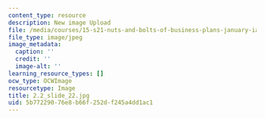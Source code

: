 ```yaml
---
content_type: resource
description: New image Upload
file: /media/courses/15-s21-nuts-and-bolts-of-business-plans-january-iap-2014/5b77229076e8b66f252df245a4dd1ac1_2.2_slide_22.jpg
file_type: image/jpeg
image_metadata:
  caption: ''
  credit: ''
  image-alt: ''
learning_resource_types: []
ocw_type: OCWImage
resourcetype: Image
title: 2.2_slide_22.jpg
uid: 5b772290-76e8-b66f-252d-f245a4dd1ac1
---
```

